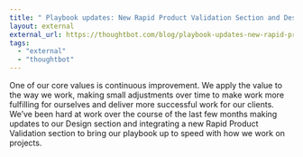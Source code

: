 ```yaml
---
title: " Playbook updates: New Rapid Product Validation Section and Designing Section Updates"
layout: external
external_url: https://thoughtbot.com/blog/playbook-updates-new-rapid-product-validation-section-and-designing-section-updates
tags:
  - "external"
  - "thoughtbot"
---
```


One of our core values is continuous improvement. We apply the value to the way we work, making small adjustments over time to make work more fulfilling for ourselves and deliver more successful work for our clients. We’ve been hard at work over the course of the last few months making updates to our Design section and integrating a new Rapid Product Validation section to bring our playbook up to speed with how we work on projects.
